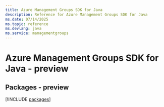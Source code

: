 ```yaml
---
title: Azure Management Groups SDK for Java
description: Reference for Azure Management Groups SDK for Java
ms.date: 07/14/2025
ms.topic: reference
ms.devlang: java
ms.service: managementgroups
---
```

# Azure Management Groups SDK for Java - preview
## Packages - preview
[!INCLUDE [packages](management-groups-index.md)]